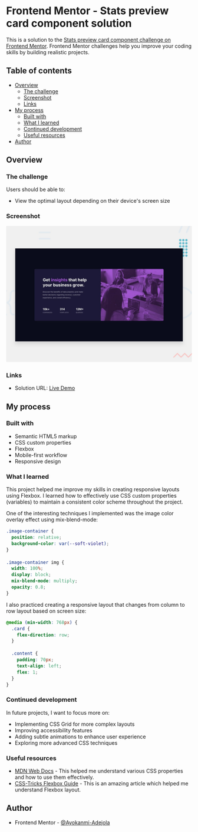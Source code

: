 # Frontend Mentor - Stats preview card component solution

This is a solution to the [Stats preview card component challenge on Frontend Mentor](https://www.frontendmentor.io/challenges/stats-preview-card-component-8JqbgoU62). Frontend Mentor challenges help you improve your coding skills by building realistic projects.

## Table of contents

- [Overview](#overview)
  - [The challenge](#the-challenge)
  - [Screenshot](#screenshot)
  - [Links](#links)
- [My process](#my-process)
  - [Built with](#built-with)
  - [What I learned](#what-i-learned)
  - [Continued development](#continued-development)
  - [Useful resources](#useful-resources)
- [Author](#author)

## Overview

### The challenge

Users should be able to:

- View the optimal layout depending on their device's screen size

### Screenshot

![](./design/desktop-preview.jpg)

### Links

- Solution URL: [Live Demo](https://ayokanmi-adejola.github.io/Stats-Preview-Card/)

## My process

### Built with

- Semantic HTML5 markup
- CSS custom properties
- Flexbox
- Mobile-first workflow
- Responsive design

### What I learned

This project helped me improve my skills in creating responsive layouts using Flexbox. I learned how to effectively use CSS custom properties (variables) to maintain a consistent color scheme throughout the project.

One of the interesting techniques I implemented was the image color overlay effect using mix-blend-mode:

```css
.image-container {
  position: relative;
  background-color: var(--soft-violet);
}

.image-container img {
  width: 100%;
  display: block;
  mix-blend-mode: multiply;
  opacity: 0.8;
}
```

I also practiced creating a responsive layout that changes from column to row layout based on screen size:

```css
@media (min-width: 768px) {
  .card {
    flex-direction: row;
  }

  .content {
    padding: 70px;
    text-align: left;
    flex: 1;
  }
}
```

### Continued development

In future projects, I want to focus more on:

- Implementing CSS Grid for more complex layouts
- Improving accessibility features
- Adding subtle animations to enhance user experience
- Exploring more advanced CSS techniques

### Useful resources

- [MDN Web Docs](https://developer.mozilla.org/en-US/) - This helped me understand various CSS properties and how to use them effectively.
- [CSS-Tricks Flexbox Guide](https://css-tricks.com/snippets/css/a-guide-to-flexbox/) - This is an amazing article which helped me understand Flexbox layout.

## Author

- Frontend Mentor - [@Ayokanmi-Adejola](https://www.frontendmentor.io/profile/Ayokanmi-Adejola)
